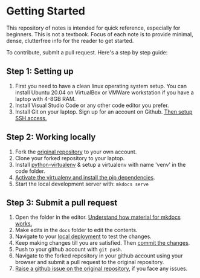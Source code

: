 # Getting Started

This repository of notes is intended for quick reference, especially for beginners.
This is not a textbook. Focus of each note is to provide minimal, dense, clutterfree info for the reader  to get started.

To contribute, submit a pull request. Here's a step by step guide:

## Step 1: Setting up

1. First you need to have a clean linux operating system setup. You can install Ubuntu 20.04 on VirtualBox or VMWare workstation if you have a laptop with 4-8GB RAM.
2. Install Visual Studio Code or any other code editor you prefer.
3. Install Git on your laptop. Sign up for an account on Github. [Then setup SSH access.](basics/git-ssh.md)


## Step 2: Working locally

1. Fork the [original repository](https://github.com/emptycuphq/notes) to your own account.
2. Clone your forked repository to your laptop.
3. Install [python-virtualenv](basics/python-venv.md) & setup a virtualenv with name 'venv' in the code folder.
4. [Activate the virtualenv and install the pip dependencies](basics/python-pip.md).
5. Start the local development server with: `mkdocs serve`


## Step 3: Submit a pull request

1. Open the folder in the editor. [Understand how material for mkdocs works.](basics/mkdocs.md)
2. Make edits in the `docs` folder to edit the contents.
3. Navigate to your [local deployment](http://127.0.0.1:8000/notes/) to test the changes.
4. Keep making changes till you are satisfied. Then [commit the changes](basics/git-basics.md).
5. Push to your github account with `git push`.
6. Navigate to the forked repository in your github account using your browser and submit a pull request to the original repository.
7. [Raise a github issue on the original repository](https://github.com/EmptyCupHQ/notes/issues), if you face any issues.
